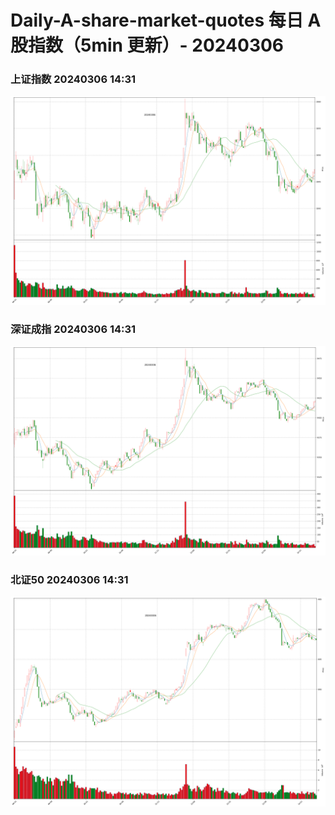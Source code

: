 
# Daily-A-share-market-quotes 每日 A 股指数（5min 更新）- 20240306

### 上证指数 20240306 14:31
![](./fig/2024/3/20240306-sh000001.png)

### 深证成指 20240306 14:31
![](./fig/2024/3/20240306-sz399001.png)

### 北证50 20240306 14:31
![](./fig/2024/3/20240306-bj899050.png)
